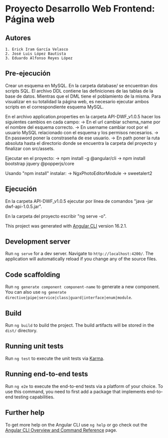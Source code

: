 # Proyecto Desarrollo Web Frontend: Página web

## Autores

    1. Erick Iram García Velasco
    2. José Luis López Bautista
    3. Eduardo Alfonso Reyes López

## Pre-ejecución

Crear un esquema en MySQL. En la carpeta database/ se encuentran dos scripts SQL. El archivo DDL contiene las definiciones de las tablas de la base de datos. Mientras que el DML tiene el poblamiento de la misma.
Para visualizar en su totalidad la página web, es necesario ejecutar ambos scripts en el correspondiente esquema MySQL.

En el archivo application.properties en la carpeta API-DWF_v1.0.5 hacer los siguientes cambios en cada campo:
    -> En el url cambiar schema_name por el nombre del esquema correcto.
    -> En username cambiar root por el usuario MySQL relacionado con el esquema y los permisos necesarios.
    -> En password poner la constraseña de ese usuario.
    -> En path poner la ruta absoluta hasta el directorio donde se encuentra la carpeta del proyecto y finalizar con src/assets.

Ejecutar en el proyecto:
    -> npm install -g @angular/cli
    -> npm install bootstrap jquery @popperjs/core

Usando "npm install" instalar:
    -> NgxPhotoEditorModule
    -> sweetalert2

## Ejecución

En la carpeta API-DWF_v1.0.5 ejecutar por línea de comandos "java -jar dwf-api-1.0.5.jar".

En la carpeta del proyecto escribir "ng serve -o".

This project was generated with [Angular CLI](https://github.com/angular/angular-cli) version 16.2.1.

## Development server

Run `ng serve` for a dev server. Navigate to `http://localhost:4200/`. The application will automatically reload if you change any of the source files.

## Code scaffolding

Run `ng generate component component-name` to generate a new component. You can also use `ng generate directive|pipe|service|class|guard|interface|enum|module`.

## Build

Run `ng build` to build the project. The build artifacts will be stored in the `dist/` directory.

## Running unit tests

Run `ng test` to execute the unit tests via [Karma](https://karma-runner.github.io).

## Running end-to-end tests

Run `ng e2e` to execute the end-to-end tests via a platform of your choice. To use this command, you need to first add a package that implements end-to-end testing capabilities.

## Further help

To get more help on the Angular CLI use `ng help` or go check out the [Angular CLI Overview and Command Reference](https://angular.io/cli) page.
